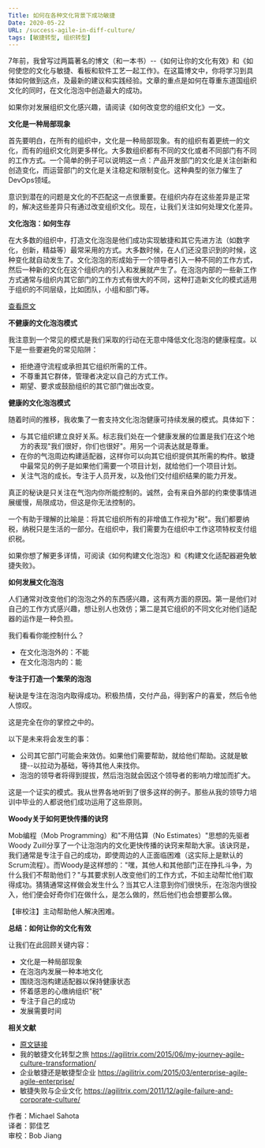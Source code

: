 ```yaml
---
Title: 如何在各种文化背景下成功敏捷
Date: 2020-05-22
URL: /success-agile-in-diff-culture/
tags: [敏捷转型, 组织转型]
---
```


7年前，我曾写过两篇著名的博文（和一本书）--《如何让你的文化有效》和《如何使您的文化与敏捷、看板和软件工艺一起工作》。在这篇博文中，你将学习到具体如何做到这点，及最新的建议和实践经验。文章的重点是如何在尊重东道国组织文化的同时，在文化泡泡中创造最大的成功。

如果你对发展组织文化感兴趣，请阅读《如何改变您的组织文化》一文。

**文化是一种局部现象**

首先要明白，在所有的组织中，文化是一种局部现象。有的组织有着更统一的文化，而有的组织文化则更多样化。大多数组织都有不同的文化或者不同部门有不同的工作方式。一个简单的例子可以说明这一点：产品开发部门的文化是关注创新和创造变化，而运营部门的文化是关注稳定和限制变化。这种典型的张力催生了DevOps领域。

意识到潜在的问题是文化的不匹配这一点很重要。在组织内存在这些差异是正常的，解决这些差异只有通过改变组织文化。现在，让我们关注如何处理文化差异。

**文化泡泡：如何生存**

在大多数的组织中，打造文化泡泡是他们成功实现敏捷和其它先进方法（如数字化，创新，精益等）最常采用的方式。大多数时候，在人们还没意识到的时候，这种变化就自动发生了。文化泡泡的形成始于一个领导者引入一种不同的工作方式，然后一种新的文化在这个组织内的引入和发展就产生了。在泡泡内部的一些新工作方式通常与组织内其它部门的工作方式有很大的不同，这种打造新文化的模式适用于组织的不同层级，比如团队，小组和部门等。

[查看原文](https://mp.weixin.qq.com/s/SbdbIqQ5QSPDZk1NU1fX4w)

**不健康的文化泡泡模式**

我注意到一个常见的模式是我们采取的行动在无意中降低文化泡泡的健康程度。以下是一些要避免的常见陷阱：

-   拒绝遵守流程或承担其它组织所需的工件。
-   不尊重其它群体，管理者决定以自己的方式工作。
-   期望、要求或鼓励组织的其它部门做出改变。

**健康的文化泡泡模式**

随着时间的推移，我收集了一套支持文化泡泡健康可持续发展的模式。具体如下：

-   与其它组织建立良好关系。标志我们处在一个健康发展的位置是我们在这个地方的表现"我们很好，你们也很好"。用另一个词表达就是尊重。
-   在你的气泡周边构建适配器，这样你可以向其它组织提供其所需的构件。敏捷中最常见的例子是如果他们需要一个项目计划，就给他们一个项目计划。
-   关注气泡的成长。专注于人员开发，以及他们交付组织结果的能力开发。

真正的秘诀是只关注在气泡内你所能控制的。诚然，会有来自外部的约束使事情进展缓慢，局限成功，但这是你无法控制的。

一个有助于理解的比喻是：将其它组织所有的非增值工作视为"税"。我们都要纳税，纳税只是生活的一部分。在组织中，我们需要为在组织中工作这项特权支付组织税。

如果你想了解更多详情，可阅读《如何构建文化泡泡》和《构建文化适配器避免敏捷失败》。

**如何发展文化泡泡**

人们通常对改变他们的泡泡之外的东西感兴趣，这有两方面的原因。第一是他们对自己的工作方式感兴趣，想让别人也效仿；第二是其它组织的不同文化对他们适配器的运作是一种负担。

我们看看你能控制什么？

-   在文化泡泡外的：不能
-   在文化泡泡内的：能

**专注于打造一个繁荣的泡泡**

秘诀是专注在泡泡内取得成功。积极热情，交付产品，得到客户的喜爱，然后令他人惊叹。

这是完全在你的掌控之中的。

以下是未来将会发生的事：

-   公司其它部门可能会来效仿。如果他们需要帮助，就给他们帮助。这就是敏捷--以拉动为基础，等待其他人来找你。
-   泡泡的领导者将得到提拔，然后泡泡就会因这个领导者的影响力增加而扩大。

这是一个证实的模式。我从世界各地听到了很多这样的例子。那些从我的领导力培训中毕业的人都说他们成功运用了这些原则。

**Woody关于如何更快传播的诀窍**

Mob编程（Mob Programming）和"不用估算（No Estimates）"思想的先驱者Woody Zuill分享了一个让泡泡内的文化更快传播的诀窍来帮助大家。该诀窍是，我们通常是专注于自己的成功，即使周边的人正面临困难（这实际上是默认的Scrum流程）。而Woody是这样想的："嘿，其他人和其他部门正在挣扎斗争，为什么我们不帮助他们？"与其要求别人改变他们的工作方式，不如主动帮忙他们取得成功。猜猜通常这样做会发生什么？当其它人注意到你们很快乐，在泡泡内很投入，他们便会好奇你们在做什么，是怎么做的，然后他们也会想要那么做。

【审校注】主动帮助他人解决困难。

**总结：如何让你的文化有效**

让我们在此回顾关键内容：

-   文化是一种局部现象
-   在泡泡内发展一种本地文化
-   围绕泡泡构建适配器以保持健康状态
-   怀着感恩的心缴纳组织"税"
-   专注于自己的成功
-   发展需要时间

**相关文献**

-   [原文链接](https://agilitrix.com/2018/09/how-to-be-successful-agile-any-culture-with-bubble/) 
-   我的敏捷文化转型之旅 https://agilitrix.com/2015/06/my-journey-agile-culture-transformation/
-   企业敏捷还是敏捷型企业 https://agilitrix.com/2015/03/enterprise-agile-agile-enterprise/
-   敏捷失败与企业文化 https://agilitrix.com/2011/12/agile-failure-and-corporate-culture/

作者：Michael Sahota  
译者：郭佳艺  
审校：Bob Jiang

